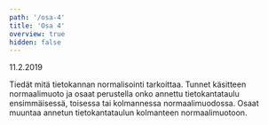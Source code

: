 ```yaml
---
path: '/osa-4'
title: 'Osa 4'
overview: true
hidden: false
---
```


<deadline>11.2.2019</deadline>

Tiedät mitä tietokannan normalisointi tarkoittaa. Tunnet käsitteen normaalimuoto ja osaat perustella onko annettu tietokantataulu ensimmäisessä, toisessa tai kolmannessa normaalimuodossa. Osaat muuntaa annetun tietokantataulun kolmanteen normaalimuotoon.


<please-login></please-login>

<pages-in-this-section></pages-in-this-section>


<ab-study id="self_evaluation_k19_tikape">

<only-for-ab-group group=1>

<exercises-in-this-section ignore-quiz-tags="group-2,group-3"></exercises-in-this-section>

</only-for-ab-group>

<only-for-ab-group group=2>

<exercises-in-this-section ignore-quiz-tags="group-1,group-3"></exercises-in-this-section>

</only-for-ab-group>

<only-for-ab-group group=3>

<exercises-in-this-section ignore-quiz-tags="group-1,group-2"></exercises-in-this-section>

</only-for-ab-group>

</ab-study>
